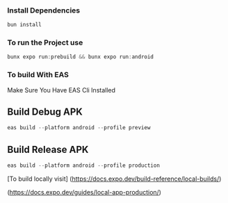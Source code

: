 ### Install Dependencies
```ts
bun install
```
### To run the Project use 
```ts
bunx expo run:prebuild && bunx expo run:android
```

### To build With EAS
Make Sure You Have EAS Cli Installed
## Build Debug APK
```ts
eas build --platform android --profile preview
```
## Build Release APK
```ts
eas build --platform android --profile production
```

[To build locally visit]
(https://docs.expo.dev/build-reference/local-builds/)

(https://docs.expo.dev/guides/local-app-production/)
